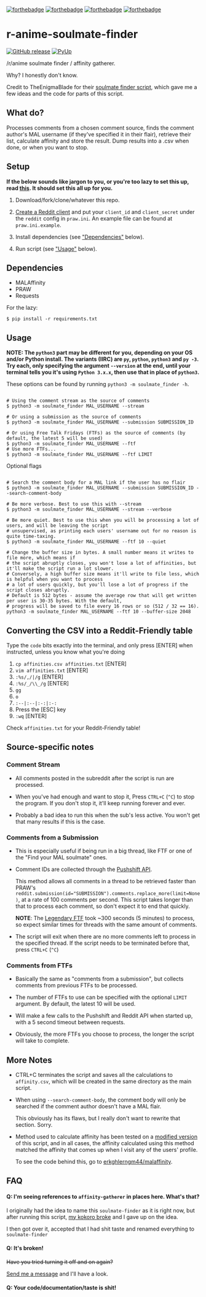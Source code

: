 [![forthebadge](http://forthebadge.com/images/badges/fuck-it-ship-it.svg)](http://forthebadge.com)
[![forthebadge](http://forthebadge.com/images/badges/just-plain-nasty.svg)](http://forthebadge.com)
[![forthebadge](http://forthebadge.com/images/badges/made-with-python.svg)](http://forthebadge.com)
[![forthebadge](http://forthebadge.com/images/badges/built-with-love.svg)](http://forthebadge.com)


# r-anime-soulmate-finder

[![GitHub release](https://img.shields.io/github/release/erkghlerngm44/r-anime-soulmate-finder.svg)](https://github.com/erkghlerngm44/r-anime-soulmate-finder/releases)
[![PyUp](https://pyup.io/repos/github/erkghlerngm44/r-anime-soulmate-finder/shield.svg)](https://pyup.io/repos/github/erkghlerngm44/r-anime-soulmate-finder/)

/r/anime soulmate finder / affinity gatherer.

Why? I honestly don't know.

Credit to TheEnigmaBlade for their 
[soulmate finder script](https://gist.github.com/TheEnigmaBlade/24205c62280b056fde3d),
which gave me a few ideas and the code for parts of this script.


## What do?

Processes comments from a chosen comment source, finds the comment author's
MAL username (if they've specified it in their flair), retrieve their list,
calculate affinity and store the result. Dump results into a .csv when done,
or when you want to stop.


## Setup

**If the below sounds like jargon to you, or you're too lazy to set this up,
  read [this](https://gist.github.com/erkghlerngm44/0f79394803ead5f336e173fef877b44b).
  It should set this all up for you.**

1. Download/fork/clone/whatever this repo.

2. [Create a Reddit client](https://www.reddit.com/prefs/apps) and put your
   `client_id` and `client_secret` under the `reddit` config in `praw.ini`.
   An example file can be found at `praw.ini.example`.

3. Install dependencies (see ["Dependencies"](#dependencies) below).

4. Run script (see ["Usage"](#usage) below).


## Dependencies

* MALAffinity
* PRAW
* Requests

For the lazy:

    $ pip install -r requirements.txt


## Usage

**NOTE: The `python3` part may be different for you, depending on your OS and/or Python install.
  The variants (IIRC) are `py`, `python`, `python3` and `py -3`. Try each, only specifying the argument
  `--version` at the end, until your terminal tells you it's using `Python 3.x.x`, then use that in place
  of `python3`.**

These options can be found by running `python3 -m soulmate_finder -h`.

```shell

# Using the comment stream as the source of comments
$ python3 -m soulmate_finder MAL_USERNAME --stream

# Or using a submission as the source of comments
$ python3 -m soulmate_finder MAL_USERNAME --submission SUBMISSION_ID

# Or using Free Talk Fridays (FTFs) as the source of comments (by default, the latest 5 will be used)
$ python3 -m soulmate_finder MAL_USERNAME --ftf
# Use more FTFs...
$ python3 -m soulmate_finder MAL_USERNAME --ftf LIMIT
```

Optional flags

```shell

# Search the comment body for a MAL link if the user has no flair
$ python3 -m soulmate_finder MAL_USERNAME --submission SUBMISSION_ID --search-comment-body

# Be more verbose. Best to use this with --stream
$ python3 -m soulmate_finder MAL_USERNAME --stream --verbose

# Be more quiet. Best to use this when you will be processing a lot of users, and will be leaving the script
# unsupervised, as printing each users' username out for no reason is quite time-taxing.
$ python3 -m soulmate_finder MAL_USERNAME --ftf 10 --quiet

# Change the buffer size in bytes. A small number means it writes to file more, which means if 
# the script abruptly closes, you won't lose a lot of affinities, but it'll make the script run a lot slower.
# Conversely, a high buffer size means it'll write to file less, which is helpful when you want to process
# a lot of users quickly, but you'll lose a lot of progress if the script closes abruptly.
# Default is 512 bytes - assume the average row that will get written per user is 30-35 bytes. With the default,
# progress will be saved to file every 16 rows or so (512 / 32 == 16).
python3 -m soulmate_finder MAL_USERNAME --ftf 10 --buffer-size 2048
```


## Converting the CSV into a Reddit-Friendly table
Type the `code` bits exactly into the terminal, and only press [ENTER] when instructed,
unless you know what you're doing

1. `cp affinities.csv affinities.txt` [ENTER]
2. `vim affinities.txt` [ENTER]
3. `:%s/,/|/g` [ENTER]
4. `:%s/_/\\_/g` [ENTER]
5. `gg`
6. `o`
7. `:--|:--|:-:|:-:`
8. Press the [ESC] key
9. `:wq` [ENTER]

Check `affinities.txt` for your Reddit-Friendly table!


## Source-specific notes

### Comment Stream
* All comments posted in the subreddit after the script is run are processed.

* When you've had enough and want to stop it, Press `CTRL+C` (`^C`) to
  stop the program. If you don't stop it, it'll keep running forever and ever.

* Probably a bad idea to run this when the sub's less active. You won't get
  that many results if this is the case.

### Comments from a Submission
* This is especially useful if being run in a big thread, like FTF or
  one of the "Find your MAL soulmate" ones.

* Comment IDs are collected through the [Pushshift API](https://pushshift.io/).

  This method allows all comments in a thread to be retrieved faster than PRAW's 
  `reddit.submission(id="SUBMISSION").comments.replace_more(limit=None)`,
  at a rate of 100 comments per second. This script takes longer than that
  to process each comment, so don't expect it to end that quickly.

  **NOTE**: The [Legendary FTF](https://redd.it/5p0gfb) took ~300 seconds
  (5 minutes) to process, so expect similar times for threads with
  the same amount of comments.

* The script will exit when there are no more comments left to process in the
  specified thread. If the script needs to be terminated before that,
  press `CTRL+C` (`^C`)
  
### Comments from FTFs
* Basically the same as "comments from a submission", but collects comments from previous
  FTFs to be processed.

* The number of FTFs to use can be specified with the optional `LIMIT` argument. By default,
  the latest 10 will be used.

* Will make a few calls to the Pushshift and Reddit API when started up, with a
  5 second timeout between requests.
  
* Obviously, the more FTFs you choose to process, the longer the script will take to complete.


## More Notes
* CTRL+C terminates the script and saves all the calculations to `affinity.csv`,
  which will be created in the same directory as the main script.

* When using `--search-comment-body`, the comment body will only be searched if
  the comment author doesn't have a MAL flair.
  
  This obviously has its flaws, but I really don't want to rewrite that section. Sorry.

* Method used to calculate affinity has been tested on a 
  [modified version](https://github.com/erkghlerngm44/malaffinity-tests) of this script, 
  and in all cases, the affinity calculated using this method matched the affinity 
  that comes up when I visit any of the users' profile.
  
  To see the code behind this, go to 
  [erkghlerngm44/malaffinity](https://github.com/erkghlerngm44/malaffinity).


## FAQ

#### Q: I'm seeing references to `affinity-gatherer` in places here. What's that?
I originally had the idea to name this `soulmate-finder` as it is right now,
but after running this script, 
[my kokoro broke](https://github.com/erkghlerngm44/affinity-gatherer/blob/v1.1.0/README.md#q-why-wasnt-this-called-something-snazzy-like-ranime-soulmate-finder)
and I gave up on the idea.

I then got over it, accepted that I had shit taste and renamed everything to `soulmate-finder`

#### Q: It's broken!
~~Have you tried turning it off and on again?~~

[Send me a message](https://www.reddit.com/message/compose/?to=erkghlerngm44) 
and I'll have a look.

#### Q: Your code/documentation/taste is shit!
![[](#yuishrug)](https://i.imgur.com/gEOKk0P.jpg "Sorry.")

